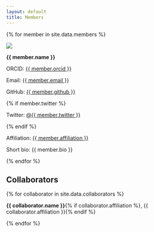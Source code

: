 ```yaml
---
layout: default
title: Members
---
```


{% for member in site.data.members %}
<div id="{{member.orcid}}" class="mem">
    <img src="{{ member.pic }}" />
    <p><strong>{{ member.name }}</strong></p>
    <p><span>ORCID:</span> <a href="https://orcid.org/{{ member.orcid }}">{{ member.orcid }}</a></p>
    <p><span>Email:</span> <a href="mailto:{{ member.email }}">{{ member.email }}</a></p>
    <p><span>GitHub:</span> <a href="https://github.com/{{ member.github }}">{{ member.github }}</a></p>
    {% if member.twitter %}<p><span>Twitter:</span> <a href="https://twitter.com/{{ member.twitter }}">@{{ member.twitter }}</a></p>{% endif %}
    <p><span>Affiliation:</span> <a href="{{ member.affiliation_url }}">{{ member.affiliation }}</a></p>
    <p><span>Short bio:</span> {{ member.bio }}</p>
</div>
{% endfor %}

## Collaborators
<div id="collaborators" class="mem">
{% for collaborator in site.data.collaborators %}
<p><strong>{{ collaborator.name }}</strong>{% if collaborator.affiliation %}, {{ collaborator.affiliation }}{% endif %}</p>
{% endfor %}
</div>
